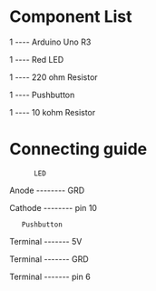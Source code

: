 
   # Component List
   
1 ---- Arduino Uno R3

1 ---- Red LED

1 ---- 220 ohm Resistor

1 ---- Pushbutton

1 ---- 10 kohm Resistor

  # Connecting guide  
   
          LED
 Anode   -------- GRD

Cathode -------- pin 10
                       
                       
       Pushbutton
      
  Terminal ------- 5V  
  
  Terminal ------- GRD
  
  Terminal ------- pin 6
  

